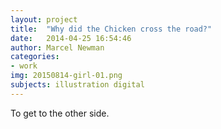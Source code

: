 ```yaml
---
layout: project
title:  "Why did the Chicken cross the road?"
date:   2014-04-25 16:54:46
author: Marcel Newman
categories:
- work
img: 20150814-girl-01.png
subjects: illustration digital
---
```

To get to the other side.